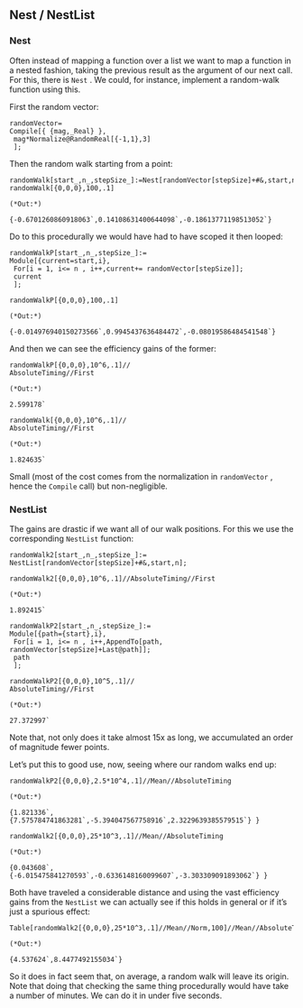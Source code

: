 <a id="nest--nestlist" style="width:0;height:0;margin:0;padding:0;">&zwnj;</a>

## Nest / NestList

### Nest

Often instead of mapping a function over a list we want to map a function in a nested fashion, taking the previous result as the argument of our next call. For this, there is  ```Nest``` . We could, for instance, implement a random-walk function using this.

First the random vector:

	randomVector=
	Compile[{ {mag,_Real} },
	 mag*Normalize@RandomReal[{-1,1},3]
	 ];

Then the random walk starting from a point:

	randomWalk[start_,n_,stepSize_]:=Nest[randomVector[stepSize]+#&,start,n];
	randomWalk[{0,0,0},100,.1]

	(*Out:*)
	
	{-0.6701260860918063`,0.14108631400644098`,-0.18613771198513052`}

Do to this procedurally we would have had to have scoped it then looped:

	randomWalkP[start_,n_,stepSize_]:=
	Module[{current=start,i},
	 For[i = 1, i<= n , i++,current+= randomVector[stepSize]];
	 current
	 ];

	randomWalkP[{0,0,0},100,.1]

	(*Out:*)
	
	{-0.014976940150273566`,0.9945437636484472`,-0.08019586484541548`}

And then we can see the efficiency gains of the former:

	randomWalkP[{0,0,0},10^6,.1]//
	AbsoluteTiming//First

	(*Out:*)
	
	2.599178`

	randomWalk[{0,0,0},10^6,.1]//
	AbsoluteTiming//First

	(*Out:*)
	
	1.824635`

Small (most of the cost comes from the normalization in  ```randomVector``` , hence the  ```Compile```  call) but non-negligible.

### NestList

The gains are drastic if we want all of our walk positions. For this we use the corresponding  ```NestList```  function:

	randomWalk2[start_,n_,stepSize_]:=
	NestList[randomVector[stepSize]+#&,start,n];

	randomWalk2[{0,0,0},10^6,.1]//AbsoluteTiming//First

	(*Out:*)
	
	1.892415`

	randomWalkP2[start_,n_,stepSize_]:=
	Module[{path={start},i},
	 For[i = 1, i<= n , i++,AppendTo[path, randomVector[stepSize]+Last@path]];
	 path
	 ];

	randomWalkP2[{0,0,0},10^5,.1]//
	AbsoluteTiming//First

	(*Out:*)
	
	27.372997`

Note that, not only does it take almost 15x as long, we accumulated an order of magnitude fewer points.

Let’s put this to good use, now, seeing where our random walks end up:

	randomWalkP2[{0,0,0},2.5*10^4,.1]//Mean//AbsoluteTiming

	(*Out:*)
	
	{1.821336`,{7.575784741863281`,-5.394047567758916`,2.3229639385579515`} }

	randomWalk2[{0,0,0},25*10^3,.1]//Mean//AbsoluteTiming

	(*Out:*)
	
	{0.043608`,{-6.015475841270593`,-0.6336148160099607`,-3.303309091893062`} }

Both have traveled a considerable distance and using the vast efficiency gains from the  ```NestList```  we can actually see if this holds in general or if it’s just a spurious effect:

	Table[randomWalk2[{0,0,0},25*10^3,.1]//Mean//Norm,100]//Mean//AbsoluteTiming

	(*Out:*)
	
	{4.537624`,8.4477492155034`}

So it does in fact seem that, on average, a random walk will leave its origin. Note that doing that checking the same thing procedurally would have take a number of minutes. We can do it in under five seconds.